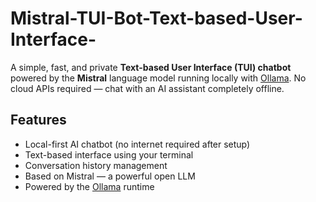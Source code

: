 # Mistral-TUI-Bot-Text-based-User-Interface-

A simple, fast, and private **Text-based User Interface (TUI) chatbot** powered by the **Mistral** language model running locally with [Ollama](https://ollama.com). No cloud APIs required — chat with an AI assistant completely offline.

## Features

- Local-first AI chatbot (no internet required after setup)
- Text-based interface using your terminal
- Conversation history management
- Based on Mistral — a powerful open LLM
- Powered by the [Ollama](https://ollama.com) runtime


